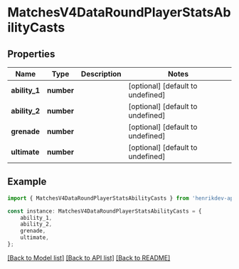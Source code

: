 # MatchesV4DataRoundPlayerStatsAbilityCasts


## Properties

Name | Type | Description | Notes
------------ | ------------- | ------------- | -------------
**ability_1** | **number** |  | [optional] [default to undefined]
**ability_2** | **number** |  | [optional] [default to undefined]
**grenade** | **number** |  | [optional] [default to undefined]
**ultimate** | **number** |  | [optional] [default to undefined]

## Example

```typescript
import { MatchesV4DataRoundPlayerStatsAbilityCasts } from 'henrikdev-api-client';

const instance: MatchesV4DataRoundPlayerStatsAbilityCasts = {
    ability_1,
    ability_2,
    grenade,
    ultimate,
};
```

[[Back to Model list]](../README.md#documentation-for-models) [[Back to API list]](../README.md#documentation-for-api-endpoints) [[Back to README]](../README.md)
